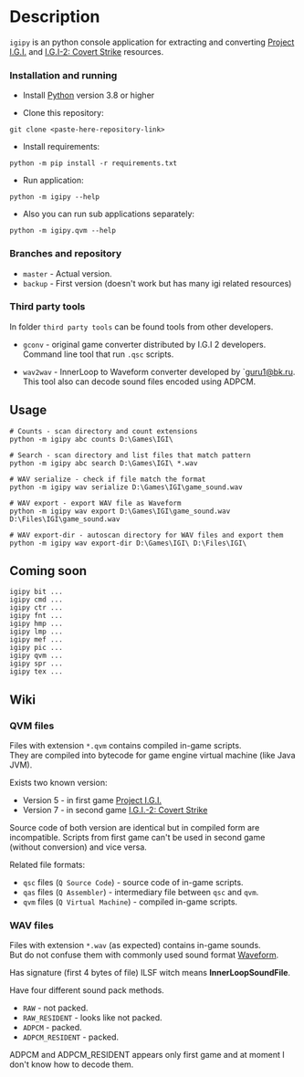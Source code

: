 # Description
`igipy` is an python console application for extracting and converting 
[Project I.G.I.](https://en.wikipedia.org/wiki/Project_I.G.I.) and 
[I.G.I-2: Covert Strike](https://en.wikipedia.org/wiki/I.G.I.-2:_Covert_Strike) resources.

### Installation and running
- Install [Python](https://www.python.org/) version 3.8 or higher

- Clone this repository:
```
git clone <paste-here-repository-link>
```

- Install requirements:
```
python -m pip install -r requirements.txt
```

- Run application:
```
python -m igipy --help
```

- Also you can run sub applications separately:
```
python -m igipy.qvm --help
```

### Branches and repository
- `master` - Actual version.
- `backup` - First version (doesn't work but has many igi related resources)


### Third party tools
In folder `third party tools` can be found tools from other developers.

- `gconv` - original game converter distributed by I.G.I 2 developers. 
  Command line tool that run `.qsc` scripts.
  
- `wav2wav` - InnerLoop to Waveform converter developed by `guru1@bk.ru. 
  This tool also can decode sound files encoded using ADPCM.


## Usage
```
# Counts - scan directory and count extensions
python -m igipy abc counts D:\Games\IGI\

# Search - scan directory and list files that match pattern
python -m igipy abc search D:\Games\IGI\ *.wav

# WAV serialize - check if file match the format
python -m igipy wav serialize D:\Games\IGI\game_sound.wav

# WAV export - export WAV file as Waveform
python -m igipy wav export D:\Games\IGI\game_sound.wav D:\Files\IGI\game_sound.wav

# WAV export-dir - autoscan directory for WAV files and export them
python -m igipy wav export-dir D:\Games\IGI\ D:\Files\IGI\
```


## Coming soon
```
igipy bit ...
igipy cmd ...
igipy ctr ...
igipy fnt ...
igipy hmp ...
igipy lmp ...
igipy mef ...
igipy pic ...
igipy qvm ...
igipy spr ...
igipy tex ...
```


## Wiki


### QVM files
Files with extension `*.qvm` contains compiled in-game scripts.\
They are compiled into bytecode for game engine virtual machine (like Java JVM).

Exists two known version:
- Version 5 - in first game [Project I.G.I.](https://en.wikipedia.org/wiki/Project_I.G.I.)
- Version 7 - in second game [I.G.I.-2: Covert Strike](https://en.wikipedia.org/wiki/I.G.I.-2:_Covert_Strike)

Source code of both version are identical but in compiled form are incompatible.
Scripts from first game can't be used in second game (without conversion) and vice versa.

Related file formats:
- `qsc` files (`Q Source Code`) - source code of in-game scripts.
- `qas` files (`Q Assembler`) - intermediary file between `qsc` and `qvm`.
- `qvm` files (`Q Virtual Machine`) - compiled in-game scripts.


### WAV files
Files with extension `*.wav` (as expected) contains in-game sounds.\
But do not confuse them with commonly used sound format [Waveform](https://en.wikipedia.org/wiki/WAV).

Has signature (first 4 bytes of file) ILSF witch means __InnerLoopSoundFile__.

Have four different sound pack methods.
- `RAW` - not packed.
- `RAW_RESIDENT` - looks like not packed.
- `ADPCM` - packed.
- `ADPCM_RESIDENT` - packed.

ADPCM and ADPCM_RESIDENT appears only first game and at moment I don't know how to decode them.
